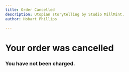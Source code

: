```yaml
---
title: Order Cancelled
description: Utopian storytelling by Studio MillMint.
author: Hobart Phillips
 
---
```


# Your order was cancelled
### You have not been charged.

